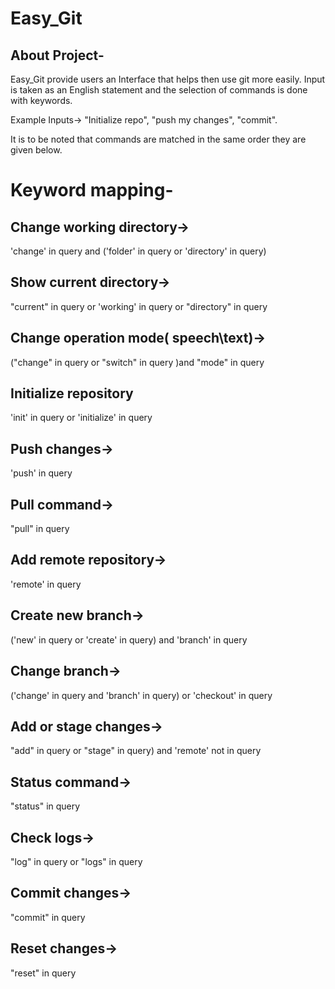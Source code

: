 # Easy_Git

## About Project-
Easy_Git provide users an Interface that helps then use git more easily.
Input is taken as an English statement and the selection of commands is done with keywords.

Example Inputs-> "Initialize repo", "push my changes", "commit".

It is to be noted that commands are matched in the same order they are given below.

# Keyword mapping-

## Change working directory->
'change' in query and ('folder' in query or 'directory' in query)

## Show current directory->
"current" in query or 'working' in query or "directory" in query

## Change operation mode( speech\text)->
 ("change" in query or "switch" in query )and "mode" in query

## Initialize repository
'init' in query or 'initialize' in query

##  Push changes->
'push' in query

## Pull command->
"pull" in query

## Add remote repository->
'remote' in query

## Create new branch->
('new' in query or 'create' in query) and 'branch' in query

## Change branch->
('change' in query  and 'branch' in query) or 'checkout' in query

## Add or stage changes->
"add" in query or "stage" in query) and 'remote' not in query

##  Status command->
"status" in query

## Check logs->
"log" in query or "logs" in query

## Commit changes->
"commit" in query

## Reset changes->
"reset" in query



